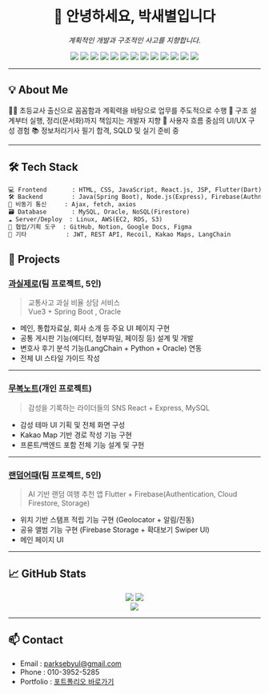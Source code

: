 <h1 align="center">👋 안녕하세요, 박새별입니다</h1>
<p align="center"><i>계획적인 개발과 구조적인 사고를 지향합니다.</i></p>

<p align="center">
  <!-- Frontend -->
  <img src="https://img.shields.io/badge/React-61DAFB?style=for-the-badge&logo=react&logoColor=black"/>
  <img src="https://img.shields.io/badge/Flutter-02569B?style=for-the-badge&logo=flutter&logoColor=white"/>
  <img src="https://img.shields.io/badge/HTML5-E34F26?style=for-the-badge&logo=html5&logoColor=white"/>
  <img src="https://img.shields.io/badge/CSS3-1572B6?style=for-the-badge&logo=css3&logoColor=white"/>
  <img src="https://img.shields.io/badge/JavaScript-F7DF1E?style=for-the-badge&logo=javascript&logoColor=black"/>

  <!-- Backend -->
  <img src="https://img.shields.io/badge/SpringBoot-6DB33F?style=for-the-badge&logo=springboot&logoColor=white"/>
  <img src="https://img.shields.io/badge/Node.js-339933?style=for-the-badge&logo=node.js&logoColor=white"/>
  <img src="https://img.shields.io/badge/Firebase-FFCA28?style=for-the-badge&logo=firebase&logoColor=black"/>

  <!-- Database -->
  <img src="https://img.shields.io/badge/MySQL-4479A1?style=for-the-badge&logo=mysql&logoColor=white"/>
  <img src="https://img.shields.io/badge/Oracle-F80000?style=for-the-badge&logo=oracle&logoColor=white"/>

  <!-- Tools -->
  <img src="https://img.shields.io/badge/AWS EC2-FF9900?style=for-the-badge&logo=amazonaws&logoColor=white"/>
  <img src="https://img.shields.io/badge/Figma-F24E1E?style=for-the-badge&logo=figma&logoColor=white"/>
  <img src="https://img.shields.io/badge/GitHub-181717?style=for-the-badge&logo=github&logoColor=white"/>
</p>

---

## 💡 About Me

🧑‍🏫 초등교사 출신으로 꼼꼼함과 계획력을 바탕으로 업무를 주도적으로 수행
🧩 구조 설계부터 실행, 정리(문서화)까지 책임지는 개발자 지향
🧠 사용자 흐름 중심의 UI/UX 구성 경험
📚 정보처리기사 필기 합격, SQLD 및 실기 준비 중

---

## 🛠 Tech Stack

```txt
💻 Frontend       : HTML, CSS, JavaScript, React.js, JSP, Flutter(Dart)
🛠 Backend        : Java(Spring Boot), Node.js(Express), Firebase(Authn, Firestore, Storage)
🔄 비동기 통신     : Ajax, fetch, axios
🗃 Database       : MySQL, Oracle, NoSQL(Firestore)
☁ Server/Deploy  : Linux, AWS(EC2, RDS, S3)
🧰 협업/기획 도구  : GitHub, Notion, Google Docs, Figma
🧠 기타           : JWT, REST API, Recoil, Kakao Maps, LangChain
```

## 📌 Projects

### [과실제로](https://github.com/SaeByeol5285/project-gwasilzero.git)(팀 프로젝트, 5인)
> 교통사고 과실 비율 상담 서비스  
> Vue3 + Spring Boot , Oracle

- 메인, 통합자료실, 회사 소개 등 주요 UI 페이지 구현  
- 공통 게시판 기능(에디터, 첨부파일, 페이징 등) 설계 및 개발  
- 변호사 후기 분석 기능(LangChain + Python + Oracle) 연동  
- 전체 UI 스타일 가이드 작성

---

### [무복노트](https://github.com/SaeByeol5285/moboknote)(개인 프로젝트)
> 감성을 기록하는 라이더들의 SNS
> React + Express, MySQL

- 감성 테마 UI 기획 및 전체 화면 구성
- Kakao Map 기반 경로 작성 기능 구현
- 프론트/백엔드 포함 전체 기능 설계 및 구현

---

### [랜덤어때](https://github.com/sbsssb/flutterProject.git)(팀 프로젝트, 5인)
> AI 기반 랜덤 여행 추천 앱
> Flutter + Firebase(Authentication, Cloud Firestore, Storage)
- 위치 기반 스탬프 적립 기능 구현 (Geolocator + 알림/진동)
- 공유 앨범 기능 구현 (Firebase Storage + 확대보기 Swiper UI)
- 메인 페이지 UI 

---

## 📈 GitHub Stats

<p align="center">
  <img src="https://github-readme-stats.vercel.app/api?username=SaeByeol5285&show_icons=true&theme=default"/>
  <img src="https://github-readme-stats.vercel.app/api/top-langs/?username=SaeByeol5285&layout=compact"/>
  <br/>
  <img src="https://github-readme-streak-stats.herokuapp.com?user=SaeByeol5285"/>
</p>


---

## 📫 Contact

- Email : parksebyul@gmail.com
- Phone : 010-3952-5285  
- Portfolio : [포트폴리오 바로가기](https://docs.google.com/presentation/d/1odBeM7cjl_S-UrFpN7bTaJig_9g1Hrtn0eI29ctCTvw/edit?usp=sharing)
